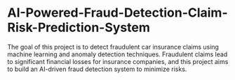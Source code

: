 # AI-Powered-Fraud-Detection-Claim-Risk-Prediction-System
The goal of this project is to detect fraudulent car insurance claims using machine learning and anomaly detection techniques. Fraudulent claims lead to significant financial losses for insurance companies, and this project aims to build an AI-driven fraud detection system to minimize risks.
